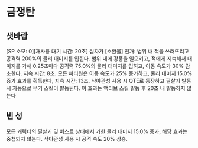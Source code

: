 # 금쟁탄

## 샛바람

[SP 소모: 0][재사용 대기 시간: 20초] 십자가 [소환물] 전개: 범위 내 적을 쓰러뜨리고 공격력 200%의 물리 대미지를 입힌다. 범위 내에 강풍을 일으키고, 적에게 지속해서 대미지를 가해 0.25초마다 공격력 75.0%의 물리 대미지를 입히고, 이동 속도가 30% 감소한다. 지속 시간: 8초. 모든 파티원은 이동 속도가 25% 증가하고, 물리 대미지 15.0% 증가 효과를 획득한다, 지속 시간: 13초.
삭야관성 사용 시 QTE로 등장하고 필살기 발동 시 자동으로 무기 스킬이 발동된다. 이 효과는 액티브 스킬 발동 후 20초 내 발동하지 않는다

## 빈 성

모든 캐릭터의 필살기 및 버스트 상태에서 가한 물리 대미지 15.0% 증가, 해당 효과는 중첩되지 않는다. 삭야관성 사용 시 공격 속도 20% 상승.
